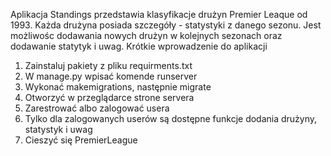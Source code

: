 Aplikacja Standings przedstawia klasyfikacje drużyn Premier Leaque od 1993. Każda drużyna posiada szczegóły - statystyki z danego sezonu.
Jest możliwośc dodawania nowych drużyn w kolejnych sezonach oraz dodawanie statytyk i uwag. 
Krótkie wprowadzenie do aplikacji

1. Zainstaluj pakiety z pliku requirments.txt
1. W manage.py wpisać komende runserver
2. Wykonać makemigrations, następnie migrate
3. Otworzyć w przeglądarce strone servera
4. Zarestrować albo zalogować usera
5. Tylko dla zalogowanych userów są dostępne funkcje dodania drużyny, statystyk i uwag
6. Cieszyć się PremierLeague
